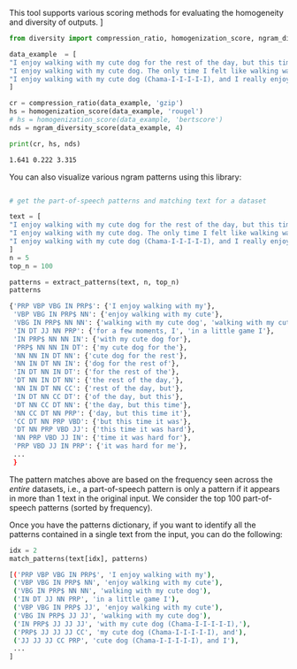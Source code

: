 
This tool supports various scoring methods for evaluating the homogeneity and diversity of outputs. ]

```python
from diversity import compression_ratio, homogenization_score, ngram_diversity_score

data_example  = [
"I enjoy walking with my cute dog for the rest of the day, but this time it was hard for me to figure out what to do with it. When I finally looked at this for a few moments, I immediately thought.",
"I enjoy walking with my cute dog. The only time I felt like walking was when I was working, so it was awesome for me. I didn't want to walk for days. I am really curious how she can walk with me", 
"I enjoy walking with my cute dog (Chama-I-I-I-I-I), and I really enjoy running. I play in a little game I play with my brother in which I take pictures of our houses."
]

cr = compression_ratio(data_example, 'gzip')
hs = homogenization_score(data_example, 'rougel')
# hs = homogenization_score(data_example, 'bertscore') 
nds = ngram_diversity_score(data_example, 4)

print(cr, hs, nds)
```

```sh
1.641 0.222 3.315
```


You can also visualize various ngram patterns using this library:
```python

# get the part-of-speech patterns and matching text for a dataset

text = [
"I enjoy walking with my cute dog for the rest of the day, but this time it was hard for me to figure out what to do with it. When I finally looked at this for a few moments, I immediately thought.",
"I enjoy walking with my cute dog. The only time I felt like walking was when I was working, so it was awesome for me. I didn't want to walk for days. I am really curious how she can walk with me", 
"I enjoy walking with my cute dog (Chama-I-I-I-I-I), and I really enjoy running. I play in a little game I play with my brother in which I take pictures of our houses."
]
n = 5 
top_n = 100

patterns = extract_patterns(text, n, top_n)
patterns
```

```sh
{'PRP VBP VBG IN PRP$': {'I enjoy walking with my'},
 'VBP VBG IN PRP$ NN': {'enjoy walking with my cute'},
 'VBG IN PRP$ NN NN': {'walking with my cute dog', 'walking with my cute dog.'},
 'IN DT JJ NN PRP': {'for a few moments, I', 'in a little game I'},
 'IN PRP$ NN NN IN': {'with my cute dog for'},
 'PRP$ NN NN IN DT': {'my cute dog for the'},
 'NN NN IN DT NN': {'cute dog for the rest'},
 'NN IN DT NN IN': {'dog for the rest of'},
 'IN DT NN IN DT': {'for the rest of the'},
 'DT NN IN DT NN': {'the rest of the day,'},
 'NN IN DT NN CC': {'rest of the day, but'},
 'IN DT NN CC DT': {'of the day, but this'},
 'DT NN CC DT NN': {'the day, but this time'},
 'NN CC DT NN PRP': {'day, but this time it'},
 'CC DT NN PRP VBD': {'but this time it was'},
 'DT NN PRP VBD JJ': {'this time it was hard'},
 'NN PRP VBD JJ IN': {'time it was hard for'},
 'PRP VBD JJ IN PRP': {'it was hard for me'},
 ...
 }
```
The pattern matches above are based on the frequency seen across the *entire* datasets, i.e., a part-of-speech pattern is only a pattern if it appears in more than 1 text in the original input. We consider the top 100 part-of-speech patterns (sorted by frequency).

Once you have the patterns dictionary, if you want to identify all the patterns contained in a single text from the input, you can do the following:

```python
idx = 2
match_patterns(text[idx], patterns)
```
```sh
[('PRP VBP VBG IN PRP$', 'I enjoy walking with my'),
 ('VBP VBG IN PRP$ NN', 'enjoy walking with my cute'),
 ('VBG IN PRP$ NN NN', 'walking with my cute dog'),
 ('IN DT JJ NN PRP', 'in a little game I'),
 ('VBP VBG IN PRP$ JJ', 'enjoy walking with my cute'),
 ('VBG IN PRP$ JJ JJ', 'walking with my cute dog'),
 ('IN PRP$ JJ JJ JJ', 'with my cute dog (Chama-I-I-I-I-I),'),
 ('PRP$ JJ JJ JJ CC', 'my cute dog (Chama-I-I-I-I-I), and'),
 ('JJ JJ JJ CC PRP', 'cute dog (Chama-I-I-I-I-I), and I'),
 ...
]
```
